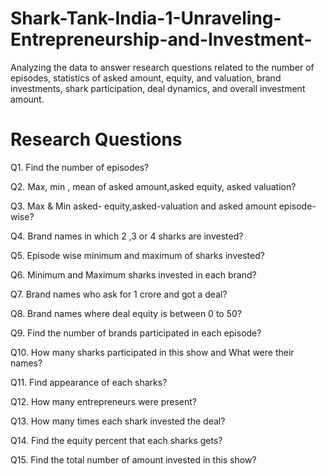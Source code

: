 # Shark-Tank-India-1-Unraveling-Entrepreneurship-and-Investment-
Analyzing the data to answer research questions related to the number of episodes, statistics of asked amount, equity, and valuation, brand investments, shark participation, deal dynamics, and overall investment amount.

# Research Questions
Q1. Find the number of episodes?

Q2. Max, min , mean of asked amount,asked equity, asked valuation? 

Q3. Max & Min asked- equity,asked-valuation and asked amount episode-wise? 

Q4. Brand names in which 2 ,3 or 4 sharks are invested? 

Q5. Episode wise minimum and maximum of sharks invested? 

Q6. Minimum and Maximum sharks invested in each brand? 

Q7. Brand names who ask for 1 crore and got a deal? 

Q8. Brand names where deal equity is between 0 to 50? 

Q9. Find the number of brands participated in each episode? 

Q10. How many sharks participated in this show and What were their names? 

Q11. Find appearance of each sharks? 

Q12. How many entrepreneurs were present? 

Q13. How many times each shark invested the deal? 

Q14. Find the equity percent that each sharks gets? 

Q15. Find the total number of amount invested in this show? 

